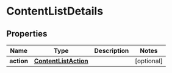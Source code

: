 # ContentListDetails

## Properties
Name | Type | Description | Notes
------------ | ------------- | ------------- | -------------
**action** | [**ContentListAction**](ContentListAction.md) |  |  [optional]
